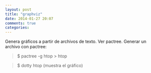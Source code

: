 ```yaml
---
layout: post
title: "graphviz"
date: 2014-01-27 20:07
comments: true
categories: 
---
```

Genera gráficos a partir de archivos de texto. Ver pactree. Generar un archivo con pactree:

>$ pactree -g htop > htop

>$ dotty htop (muestra el gráfico)

